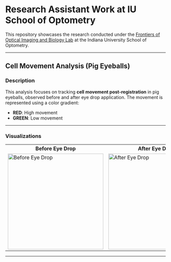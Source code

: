 # Research Assistant Work at IU School of Optometry

This repository showcases the research conducted under the [Frontiers of Optical Imaging and Biology Lab](https://blogs.iu.edu/tankamlab/people/) at the Indiana University School of Optometry.

---

## Cell Movement Analysis (Pig Eyeballs)

### Description
This analysis focuses on tracking **cell movement post-registration** in pig eyeballs, observed before and after eye drop application. The movement is represented using a color gradient:
- **RED**: High movement
- **GREEN**: Low movement

---

### Visualizations

<table>
  <tr>
    <td align="center"><b>Before Eye Drop</b></td>
    <td align="center"><b>After Eye Drop</b></td>
    <td align="center"><b>2 Minutes After Eye Drop</b></td>
  </tr>
  <tr>
    <td><img src="https://github.com/AKA2320/OCT_RA/blob/main/GIFs/before_cell_dynamics.gif" alt="Before Eye Drop" width="300"/></td>
    <td><img src="https://github.com/AKA2320/OCT_RA/blob/main/GIFs/after_cell_dynamics.gif" alt="After Eye Drop" width="300"/></td>
    <td><img src="https://github.com/AKA2320/OCT_RA/blob/main/GIFs/after_2min_cell_dynamics.gif.gif" alt="2 mins After Eye Drop" width="300"/></td>
  </tr>
</table>

---

